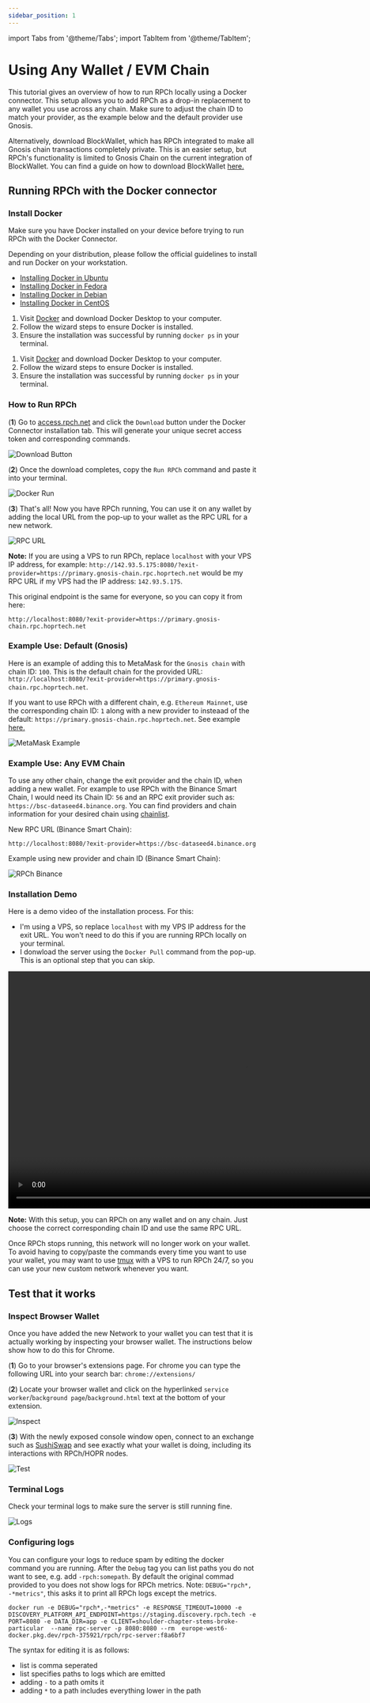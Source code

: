 ```yaml
---
sidebar_position: 1
---
```


import Tabs from '@theme/Tabs';
import TabItem from '@theme/TabItem';

# Using Any Wallet / EVM Chain

This tutorial gives an overview of how to run RPCh locally using a Docker connector. This setup allows you to add RPCh as a drop-in replacement to any wallet you use across any chain. Make sure to adjust the chain ID to match your provider, as the example below and the default provider use Gnosis.

Alternatively, download BlockWallet, which has RPCh integrated to make all Gnosis chain transactions completely private. This is an easier setup, but RPCh's functionality is limited to Gnosis Chain on the current integration of BlockWallet. You can find a guide on how to download BlockWallet [here.](./Running-RPCh-on-block-wallet.md)

## Running RPCh with the Docker connector

### Install Docker

Make sure you have Docker installed on your device before trying to run RPCh with the Docker Connector.

<Tabs>
<TabItem value="Linux" label="Linux">

Depending on your distribution, please follow the official guidelines to install and run Docker on your workstation.

- [Installing Docker in Ubuntu](https://docs.docker.com/engine/install/ubuntu/)
- [Installing Docker in Fedora](https://docs.docker.com/engine/install/fedora/)
- [Installing Docker in Debian](https://docs.docker.com/engine/install/debian/)
- [Installing Docker in CentOS](https://docs.docker.com/engine/install/centos/)

</TabItem>
<TabItem value="mac" label="macOS">

1. Visit [Docker](https://www.docker.com/get-started) and download Docker Desktop to your computer.
2. Follow the wizard steps to ensure Docker is installed.
3. Ensure the installation was successful by running `docker ps` in your terminal.

</TabItem>
<TabItem value="windows" label="Windows">

1. Visit [Docker](https://www.docker.com/get-started) and download Docker Desktop to your computer.
2. Follow the wizard steps to ensure Docker is installed.
3. Ensure the installation was successful by running `docker ps` in your terminal.

</TabItem>
</Tabs>

### How to Run RPCh

(**1**) Go to [access.rpch.net](https://access.rpch.net/) and click the `Download` button under the Docker Connector installation tab. This will generate your unique secret access token and corresponding commands.

![Download Button](/img/access_screenshot_1.png)

(**2**) Once the download completes, copy the `Run RPCh` command and paste it into your terminal. 

![Docker Run](/img/Run_RPCh_command2.png)

(**3**) That's all! Now you have RPCh running, You can use it on any wallet by adding the local URL from the pop-up to your wallet as the RPC URL for a new network. 

![RPC URL](/img/RPC_URL.png)

**Note:** If you are using a VPS to run RPCh, replace `localhost` with your VPS IP address, for example: `http://142.93.5.175:8080/?exit-provider=https://primary.gnosis-chain.rpc.hoprtech.net` would be my RPC URL if my VPS had the IP address: `142.93.5.175`.

This original endpoint is the same for everyone, so you can copy it from here:

```
http://localhost:8080/?exit-provider=https://primary.gnosis-chain.rpc.hoprtech.net
```
### Example Use: Default (Gnosis)

Here is an example of adding this to MetaMask for the `Gnosis chain` with chain ID: `100`. This is the default chain for the provided URL: `http://localhost:8080/?exit-provider=https://primary.gnosis-chain.rpc.hoprtech.net`.

If you want to use RPCh with a different chain, e.g. `Ethereum Mainnet`, use the corresponding chain ID: `1` along with a new provider to insteaad of the default: `https://primary.gnosis-chain.rpc.hoprtech.net`. See example [here.](./Using-RPCh-with-your-own-wallet.md#example-use-any-evm-chain)

![MetaMask Example](/img/MetaMask_example2.png)

### Example Use: Any EVM Chain

To use any other chain, change the exit provider and the chain ID, when adding a new wallet. For example to use RPCh with the Binance Smart Chain, I would need its Chain ID: `56` and an RPC exit provider such as: `https://bsc-dataseed4.binance.org`. You can find providers and chain information for your desired chain using [chainlist](https://chainlist.org/). 

New RPC URL (Binance Smart Chain):

```
http://localhost:8080/?exit-provider=https://bsc-dataseed4.binance.org
```

Example using new provider and chain ID (Binance Smart Chain):

![RPCh Binance](/img/RPCh_over_Binance1.png)

### Installation Demo

Here is a demo video of the installation process. For this:

- I'm using a VPS, so replace `localhost` with my VPS IP address for the exit URL. You won't need to do this if you are running RPCh locally on your terminal.
- I donwload the server using the `Docker Pull` command from the pop-up. This is an optional step that you can skip.

<p align="center" style={{"marginRight": "100px", "marginTop": "20px", "marginBottom": "20px"}}>
    <video width="960" frameborder="0" allow="autoplay; fullscreen" allowfullscreen controls >
    <source src="/video/Docker_Connector_Demo.mp4" type="video/mp4"/>
    </video>
</p>

**Note:** With this setup, you can RPCh on any wallet and on any chain. Just choose the correct corresponding chain ID and use the same RPC URL.

Once RPCh stops running, this network will no longer work on your wallet. To avoid having to copy/paste the commands every time you want to use your wallet, you may want to use [tmux](https://linuxize.com/post/getting-started-with-tmux/) with a VPS to run RPCh 24/7, so you can use your new custom network whenever you want. 

## Test that it works

### Inspect Browser Wallet

Once you have added the new Network to your wallet you can test that it is actually working by inspecting your browser wallet. The instructions below show how to do this for Chrome.

(**1**) Go to your browser's extensions page. For chrome you can type the following URL into your search bar: `chrome://extensions/`

(**2**) Locate your browser wallet and click on the hyperlinked `service worker`/`background page`/`background.html` text at the bottom of your extension. 

![Inspect](/img/Extensions_chrome_inspect.png)

(**3**) With the newly exposed console window open, connect to an exchange such as [SushiSwap](https://www.sushi.com/swap) and see exactly what your wallet is doing, including its interactions with RPCh/HOPR nodes.

![Test](/img/Test.png)

### Terminal Logs

Check your terminal logs to make sure the server is still running fine.

![Logs](/img/Logs.png)

### Configuring logs

You can configure your logs to reduce spam by editing the docker command you are running. After the `Debug` tag you can list paths you do not want to see, e.g. add `-rpch:somepath`. By default the original commad provided to you does not show logs for RPCh metrics. Note: `DEBUG="rpch*, -*metrics"`, this asks it to print all RPCh logs except the metrics.

```
docker run -e DEBUG="rpch*,-*metrics" -e RESPONSE_TIMEOUT=10000 -e DISCOVERY_PLATFORM_API_ENDPOINT=https://staging.discovery.rpch.tech -e PORT=8080 -e DATA_DIR=app -e CLIENT=shoulder-chapter-stems-broke-particular  --name rpc-server -p 8080:8080 --rm  europe-west6-docker.pkg.dev/rpch-375921/rpch/rpc-server:f8a6bf7
```

The syntax for editing it is as follows:

- list is comma seperated
- list specifies paths to logs which are emitted
- adding `-` to a path omits it 
- adding `*` to a path includes everything lower in the path
